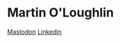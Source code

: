 # Martin O'Loughlin

<a rel="me" href="https://mastodon.social/@Mrmo">Mastodon</a>
<a rel="me" href="https://www.linkedin.com/in/martin-o-loughlin-a6416813/">Linkedin</a>

